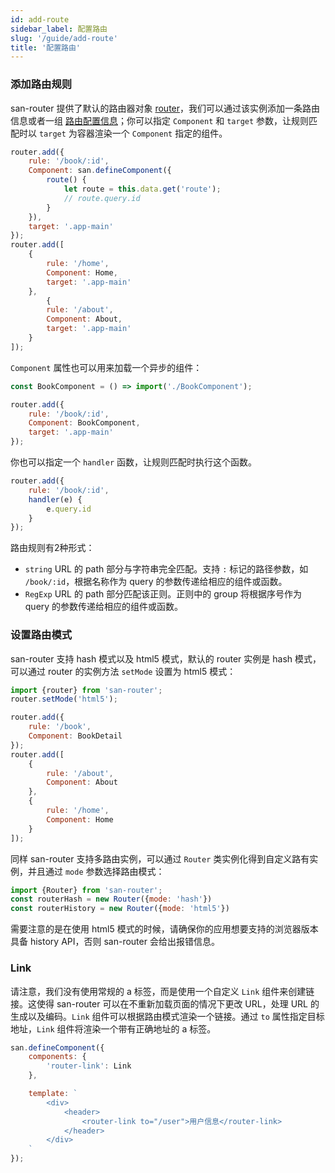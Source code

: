 ```yaml
---
id: add-route
sidebar_label: 配置路由
slug: '/guide/add-route'
title: '配置路由'
---
```


### 添加路由规则

san-router 提供了默认的路由器对象 [router](/san-router/docs/api#router)，我们可以通过该实例添加一条路由信息或者一组 [路由配置信息](/san-router/docs/data-structure#routeconfiginfo)；你可以指定 `Component` 和 `target` 参数，让规则匹配时以 `target` 为容器渲染一个 `Component` 指定的组件。

```javascript
router.add({
    rule: '/book/:id',
    Component: san.defineComponent({
        route() {
            let route = this.data.get('route');
            // route.query.id
        }
    }),
    target: '.app-main'
});
router.add([
    {
        rule: '/home',
        Component: Home,
        target: '.app-main'
    },
		{
        rule: '/about',
        Component: About,
        target: '.app-main'
    }
]);
```

`Component` 属性也可以用来加载一个异步的组件：

```js
const BookComponent = () => import('./BookComponent');

router.add({
    rule: '/book/:id',
    Component: BookComponent,
    target: '.app-main'
});

```

你也可以指定一个 `handler` 函数，让规则匹配时执行这个函数。

```javascript
router.add({
    rule: '/book/:id',
    handler(e) {
        e.query.id
    }
});
```

路由规则有2种形式：

- `string` URL 的 path 部分与字符串完全匹配。支持 `:` 标记的路径参数，如 `/book/:id`，根据名称作为 query 的参数传递给相应的组件或函数。
- `RegExp` URL 的 path 部分匹配该正则。正则中的 group 将根据序号作为 query 的参数传递给相应的组件或函数。


### 设置路由模式

san-router 支持 hash 模式以及 html5 模式，默认的 router 实例是 hash 模式，可以通过 router 的实例方法 `setMode` 设置为 html5 模式：

```javascript
import {router} from 'san-router';
router.setMode('html5');

router.add({
    rule: '/book',
    Component: BookDetail
});
router.add([
    {
        rule: '/about',
        Component: About
    },
    {
        rule: '/home',
        Component: Home
    }
]);
```

同样 san-router 支持多路由实例，可以通过 `Router` 类实例化得到自定义路有实例，并且通过 `mode` 参数选择路由模式： 

```javascript
import {Router} from 'san-router';
const routerHash = new Router({mode: 'hash'})
const routerHistory = new Router({mode: 'html5'})
```

需要注意的是在使用 html5 模式的时候，请确保你的应用想要支持的浏览器版本具备 history API，否则 san-router 会给出报错信息。

### Link

请注意，我们没有使用常规的 a 标签，而是使用一个自定义 `Link` 组件来创建链接。这使得 san-router 可以在不重新加载页面的情况下更改 URL，处理 URL 的生成以及编码。`Link` 组件可以根据路由模式渲染一个链接。通过 `to` 属性指定目标地址，`Link` 组件将渲染一个带有正确地址的 a 标签。

```javascript
san.defineComponent({
    components: {
        'router-link': Link
    },

    template: `
        <div>
            <header>
                <router-link to="/user">用户信息</router-link>
            </header>
        </div>
    `
});
```
